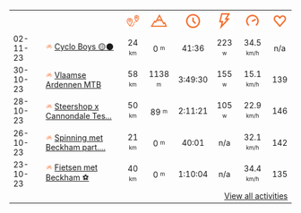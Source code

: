 <table>
    <tr>
        <th></th>
        <th></th>
        <th align="center"><img src="https://raw.githubusercontent.com/robiningelbrecht/strava-activities/master/public/distance.svg" width="30" alt="distance" title="distance"/></th>
        <th align="center"><img src="https://raw.githubusercontent.com/robiningelbrecht/strava-activities/master/public/elevation.svg" width="30" alt="elevation" title="elevation"/></th>
        <th align="center"><img src="https://raw.githubusercontent.com/robiningelbrecht/strava-activities/master/public/time.svg" width="30" alt="time" title="time"/></th>
        <th align="center"><img src="https://raw.githubusercontent.com/robiningelbrecht/strava-activities/master/public/average-watt.svg" width="30" alt="average watts" title="average watts"/></th>
        <th align="center"><img src="https://raw.githubusercontent.com/robiningelbrecht/strava-activities/master/public/average-speed.svg" width="30" alt="average speed" title="average speed"/></th>
        <th align="center"><img src="https://raw.githubusercontent.com/robiningelbrecht/strava-activities/master/public/heart-rate.svg" width="30" alt="average heart rate" title="average heart rate"/></th>
    </tr>
            <tr>
            <td>02-11-23</td>
            <td>
                <img src="https://raw.githubusercontent.com/robiningelbrecht/strava-activities/master/public/activity-ride.svg" width="12" alt="virtual ride" title="virtual ride"/>
                <a href="https://www.strava.com/activities/10151512689" title="Kcal: 622 | Gear: None ">Cyclo Boys 🟡⚫</a>
            </td>
            <td align="center">24 <sup><sub>km</sub></sup></td>
            <td align="center">0 <sup><sub>m</sub></sup></td>
            <td align="center">41:36</td>
            <td align="center">223 <sup><sub>w</sub></sup></td>
            <td align="center">34.5 <sup><sub>km/h</sub></sup></td>
            <td align="center">n/a</td>
        </tr>
            <tr>
            <td>30-10-23</td>
            <td>
                <img src="https://raw.githubusercontent.com/robiningelbrecht/strava-activities/master/public/activity-ride.svg" width="12" alt="virtual ride" title="virtual ride"/>
                <a href="https://www.strava.com/activities/10130244572" title="Kcal: 1964 | Gear: None ">Vlaamse Ardennen MTB</a>
            </td>
            <td align="center">58 <sup><sub>km</sub></sup></td>
            <td align="center">1138 <sup><sub>m</sub></sup></td>
            <td align="center">3:49:30</td>
            <td align="center">155 <sup><sub>w</sub></sup></td>
            <td align="center">15.1 <sup><sub>km/h</sub></sup></td>
            <td align="center">139</td>
        </tr>
            <tr>
            <td>28-10-23</td>
            <td>
                <img src="https://raw.githubusercontent.com/robiningelbrecht/strava-activities/master/public/activity-ride.svg" width="12" alt="virtual ride" title="virtual ride"/>
                <a href="https://www.strava.com/activities/10118346743" title="Kcal: 1328 | Gear: None ">Steershop x Cannondale Tes...</a>
            </td>
            <td align="center">50 <sup><sub>km</sub></sup></td>
            <td align="center">89 <sup><sub>m</sub></sup></td>
            <td align="center">2:11:21</td>
            <td align="center">105 <sup><sub>w</sub></sup></td>
            <td align="center">22.9 <sup><sub>km/h</sub></sup></td>
            <td align="center">146</td>
        </tr>
            <tr>
            <td>26-10-23</td>
            <td>
                <img src="https://raw.githubusercontent.com/robiningelbrecht/strava-activities/master/public/activity-ride.svg" width="12" alt="virtual ride" title="virtual ride"/>
                <a href="https://www.strava.com/activities/10109867861" title="Kcal: 462 | Gear: None ">Spinning met Beckham part....</a>
            </td>
            <td align="center">21 <sup><sub>km</sub></sup></td>
            <td align="center">0 <sup><sub>m</sub></sup></td>
            <td align="center">40:01</td>
            <td align="center">n/a</td>
            <td align="center">32.1 <sup><sub>km/h</sub></sup></td>
            <td align="center">142</td>
        </tr>
            <tr>
            <td>23-10-23</td>
            <td>
                <img src="https://raw.githubusercontent.com/robiningelbrecht/strava-activities/master/public/activity-ride.svg" width="12" alt="virtual ride" title="virtual ride"/>
                <a href="https://www.strava.com/activities/10092208695" title="Kcal: 673 | Gear: None ">Fietsen met Beckham ⚽</a>
            </td>
            <td align="center">40 <sup><sub>km</sub></sup></td>
            <td align="center">0 <sup><sub>m</sub></sup></td>
            <td align="center">1:10:04</td>
            <td align="center">n/a</td>
            <td align="center">34.4 <sup><sub>km/h</sub></sup></td>
            <td align="center">135</td>
        </tr>
                <tr>
            <td colspan="8" align="right"><a href="https://github.com/robiningelbrecht/strava-activities#activities">View all activities</a></td>
        </tr>
    </table>

